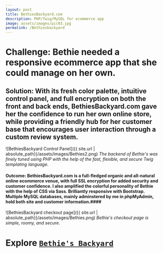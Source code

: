 ```yaml
---
layout: post
title: BethiesBackyard.com
description: PHP/Twig/MySQL for ecommerce app
image: assets/images/pic03.jpg
permalink: /Bethiesbackyard
---
```





# Challenge: Bethie needed a responsive ecommerce app that she could manage on her own. #

     
## Solution: With its fresh color palette, intuitive control panel, and full encryption on both the front and back ends, BethiesBackyard.com gave her the confidence to run her own online store, while providing a friendly hub for her customer base that encourages user interaction through a custom review system. ##

![BethiesBackyard Control Panel]({{ site.url | absolute_path}}/assets/images/Bethies2.png)
_The backend of Bethie's was finely tuned using PHP with the help of the fast, flexible, and secure Twig templating language._

#### Outcome: BethiesBackyard.com is a full-fledged organic and all-natural online ecommerce venue, with full SSL encryption for added security and customer confidence. I also amplified the colorful personality of Bethie with the help of CSS via Sass. Brilliantly responsive with Bootstrap. Multiple MySQL databases, mainly adminstered by me in phpMyAdmin, hold both site and customer information.#### 


![BethiesBackyard checkout page]({{ site.url | absolute_path}}/assets/images/Bethies.png)
_Bethie's checkout page is simple, roomy, and secure._

# Explore [`Bethie's Backyard`](https://bethiesbackyard.com) #


